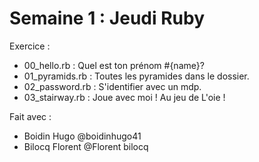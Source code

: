 # Semaine 1 : Jeudi Ruby

  Exercice :
  - 00_hello.rb : Quel est ton prénom #{name}?
  - 01_pyramids.rb : Toutes les pyramides dans le dossier.
  - 02_password.rb : S'identifier avec un mdp.
  - 03_stairway.rb : Joue avec moi ! Au jeu de L'oie !

  Fait avec :
  - Boidin Hugo @boidinhugo41
  - Bilocq Florent @Florent bilocq
